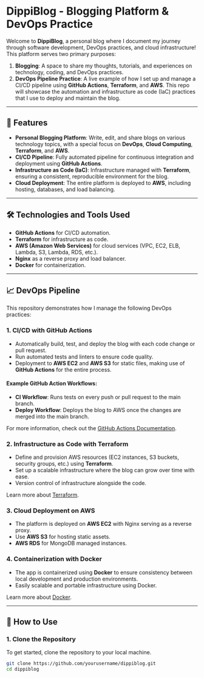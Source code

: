 # DippiBlog - Blogging Platform & DevOps Practice

Welcome to **DippiBlog**, a personal blog where I document my journey through software development, DevOps practices, and cloud infrastructure! This platform serves two primary purposes:

1. **Blogging**: A space to share my thoughts, tutorials, and experiences on technology, coding, and DevOps practices.
2. **DevOps Pipeline Practice**: A live example of how I set up and manage a CI/CD pipeline using **GitHub Actions**, **Terraform**, and **AWS**. This repo will showcase the automation and infrastructure as code (IaC) practices that I use to deploy and maintain the blog.

---

## 🚀 Features

- **Personal Blogging Platform**: Write, edit, and share blogs on various technology topics, with a special focus on **DevOps**, **Cloud Computing**, **Terraform**, and **AWS**.
- **CI/CD Pipeline**: Fully automated pipeline for continuous integration and deployment using **GitHub Actions**.
- **Infrastructure as Code (IaC)**: Infrastructure managed with **Terraform**, ensuring a consistent, reproducible environment for the blog.
- **Cloud Deployment**: The entire platform is deployed to **AWS**, including hosting, databases, and load balancing.

---

## 🛠️ Technologies and Tools Used

- **GitHub Actions** for CI/CD automation.
- **Terraform** for infrastructure as code.
- **AWS (Amazon Web Services)** for cloud services (VPC, EC2, ELB, Lambda, S3, Lambda, RDS, etc.).
- **Nginx** as a reverse proxy and load balancer.
- **Docker** for containerization.

---

## 📈 DevOps Pipeline

This repository demonstrates how I manage the following DevOps practices:

### 1. **CI/CD with GitHub Actions**
- Automatically build, test, and deploy the blog with each code change or pull request.
- Run automated tests and linters to ensure code quality.
- Deployment to **AWS EC2** and **AWS S3** for static files, making use of **GitHub Actions** for the entire process.

#### Example GitHub Action Workflows:
- **CI Workflow**: Runs tests on every push or pull request to the main branch.
- **Deploy Workflow**: Deploys the blog to AWS once the changes are merged into the main branch.

For more information, check out the [GitHub Actions Documentation](https://docs.github.com/en/actions).

### 2. **Infrastructure as Code with Terraform**
- Define and provision AWS resources (EC2 instances, S3 buckets, security groups, etc.) using **Terraform**.
- Set up a scalable infrastructure where the blog can grow over time with ease.
- Version control of infrastructure alongside the code.

Learn more about [Terraform](https://www.terraform.io/docs).

### 3. **Cloud Deployment on AWS**
- The platform is deployed on **AWS EC2** with Nginx serving as a reverse proxy.
- Use **AWS S3** for hosting static assets.
- **AWS RDS** for MongoDB managed instances.

### 4. **Containerization with Docker**
- The app is containerized using **Docker** to ensure consistency between local development and production environments.
- Easily scalable and portable infrastructure using Docker.

Learn more about [Docker](https://www.docker.com/resources/what-container).

---

## 📝 How to Use

### 1. **Clone the Repository**

To get started, clone the repository to your local machine.

```bash
git clone https://github.com/yourusername/dippiblog.git
cd dippiblog
